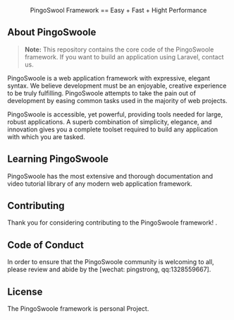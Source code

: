  

<p align="center">
    PingoSwool Framework == Easy + Fast + Hight Performance
</p>

## About PingoSwoole

> **Note:** This repository contains the core code of the PingoSwoole framework. If you want to build an application using Laravel, contact us.

PingoSwoole is a web application framework with expressive, elegant syntax. We believe development must be an enjoyable, creative experience to be truly fulfilling. PingoSwoole attempts to take the pain out of development by easing common tasks used in the majority of web projects.
 
PingoSwoole is accessible, yet powerful, providing tools needed for large, robust applications. A superb combination of simplicity, elegance, and innovation gives you a complete toolset required to build any application with which you are tasked.

## Learning PingoSwoole

PingoSwoole has the most extensive and thorough documentation and video tutorial library of any modern web application framework.  
 
## Contributing

Thank you for considering contributing to the PingoSwoole framework! .

## Code of Conduct

In order to ensure that the PingoSwoole community is welcoming to all, please review and abide by the [wechat: pingstrong, qq:1328559667].

## License

The PingoSwoole framework is personal Project.

